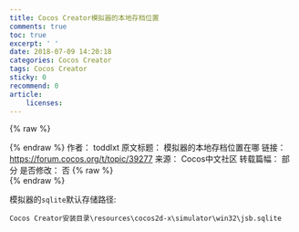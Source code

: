 ```yaml
---
title: Cocos Creator模拟器的本地存档位置
comments: true
toc: true
excerpt: ' '
date: 2018-07-09 14:20:18
categories: Cocos Creator
tags: Cocos Creator
sticky: 0
recommend: 0
article:
    licenses:
---
```

{% raw %}<article class="message is-link"><div class="message-body">{% endraw %}
作者： toddlxt
原文标题： 模拟器的本地存档位置在哪
链接： https://forum.cocos.org/t/topic/39277
来源： Cocos中文社区
转载篇幅： 部分
是否修改： 否
{% raw %}</div></article>{% endraw %}

模拟器的`sqlite`默认存储路径:

`Cocos Creator安装目录\resources\cocos2d-x\simulator\win32\jsb.sqlite`